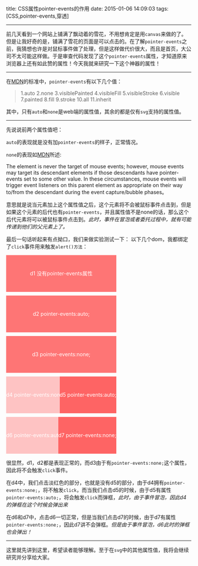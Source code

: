 title: CSS属性pointer-events的作用
date: 2015-01-06 14:09:03
tags: [CSS,pointer-events,穿透]

---
前几天看到一个网站上铺满了飘动着的雪花，不用想肯定是用``canvas``来做的了。但是让我好奇的是，铺满了雪花的页面是可以点击的。在了解``pointer-events``之前，我猜想也许是对鼠标事件做了处理，但是这样做代价很大，而且是首页，大公司不太可能这样做。于是审查代码发现了这个``pointer-events``属性，才知道原来浏览器上还有如此赞的属性！今天我就来研究一下这个神器的属性！

---

在[MDN](https://developer.mozilla.org/en-US/docs/Web/CSS/pointer-events)的标准中，``pointer-events``有以下几个值：
> 1.auto
  2.none
  3.visiblePainted
  4.visibleFill
  5.visibleStroke
  6.visible
  7.painted
  8.fill
  9.stroke
  10.all
  11.inherit

其中，只有``auto``和``none``是web端的属性值，其余的都是仅有``svg``支持的属性值。

---

先说说前两个属性值吧：

``auto``的表现就是没有加``pointer-events``的样子，正常情况。

``none``的表现如[MDN](https://developer.mozilla.org/en-US/docs/Web/CSS/pointer-events)所述:

The element is never the target of mouse events; however, mouse events may target its descendant elements if those descendants have pointer-events set to some other value. In these circumstances, mouse events will trigger event listeners on this parent element as appropriate on their way to/from the descendant during the event capture/bubble phases。

意思就是说当元素加上这个属性值之后，这个元素将不会被鼠标事件点击到，但是如果这个元素的后代也有``pointer-events``，并且属性值不是none的话，那么这个后代元素将可以被鼠标事件点击到。_此时，事件在冒泡或者委托过程中，就有可能传递到他们的父元素上了。_

最后一句话听起来有点拗口，我们来做实验测试一下：
以下几个dom，我都绑定了``click``事件用来触发``alert()方法``：
<div style="width:300px;height:100px;background-color:rgba(255,60,60,0.7);line-height:100px;text-align:center;color:#fff;font-size:14px;" class="demo1">d1 没有pointer-events属性</div>
<div style="width:300px;height:100px;background-color:rgba(255,60,60,0.7);line-height:100px;text-align:center;color:#fff;font-size:14px;margin-top:10px;pointer-events:auto;" class="demo2">d2 pointer-events:auto;</div>
<div style="width:300px;height:100px;background-color:rgba(255,60,60,0.7);line-height:100px;text-align:center;color:#fff;font-size:14px;margin-top:10px;pointer-events:none;" class="demo3">d3 pointer-events:none;</div>
<div style="width:300px;height:100px;background-color:rgba(255,60,60,0.3);line-height:100px;text-align:left;position:relative;color:#fff;font-size:14px;margin-top:10px;pointer-events:none;" class="demo4">d4 pointer-events:none;
	<div class="demo5" style="position:absolute;right:0;top:0;color:#fff;background-color:rgba(255,60,60,0.7);pointer-events:auto;">d5 pointer-events:auto;</div>
</div>
<div style="width:300px;height:100px;background-color:rgba(255,60,60,0.3);line-height:100px;text-align:left;position:relative;color:#fff;font-size:14px;margin-top:10px;pointer-events:auto;" class="demo6">d6 pointer-events:auto;
	<div class="demo7" style="position:absolute;right:0;top:0;color:#fff;background-color:rgba(255,60,60,0.7);pointer-events:none;">d7 pointer-events:none;</div>
</div>
<script>
	
	document.querySelector('.demo1').addEventListener('click',function(){
		alert("我是d1");
	})
	document.querySelector('.demo2').addEventListener('click',function(){
		alert("我是d2");
	})
	document.querySelector('.demo3').addEventListener('click',function(){
		alert("我是d3");
	})
	document.querySelector('.demo4').addEventListener('click',function(){
		alert("我是d4");
	})
	document.querySelector('.demo5').addEventListener('click',function(){
		alert("我是d5");
	})
	document.querySelector('.demo6').addEventListener('click',function(){
		alert("我是d6");
	})
	document.querySelector('.demo7').addEventListener('click',function(){
		alert("我是d7");
	})

</script>


很显然，d1，d2都是表现正常的，而d3由于有``pointer-events:none;``这个属性，因此将不会触发``click``事件。

在d4中，我们点击淡红色的部分，也就是没有d5的部分，由于d4拥有``pointer-events:none;``，将不触发``click``，而当我们点击d5的时候，由于d5有属性``pointer-events:auto;``，将会触发``click``而弹框，_此时，由于事件冒泡，因此d4的弹框在这个时候会弹出来_

在d6和d7中，点击d6一切正常，但是当我们点击d7的时候，由于d7有属性``pointer-events:none;``，因此d7讲不会弹框。_但是由于事件冒泡，d6此时的弹框也会弹出！_

---

这里就先讲到这里，希望读者能够理解。至于在``svg``中的其他属性值，我将会继续研究并分享给大家。